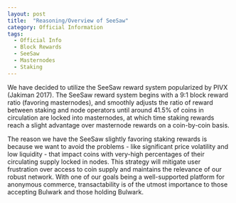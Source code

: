 ```yaml
---
layout: post
title:  "Reasoning/Overview of SeeSaw"
category: Official Information
tags:
  - Official Info
  - Block Rewards
  - SeeSaw
  - Masternodes
  - Staking
---
```


We have decided to utilize the SeeSaw reward system popularized by PIVX (Jakiman 2017). The SeeSaw reward system begins with a 9:1 block reward ratio (favoring masternodes), and smoothly adjusts the ratio of reward between staking and node operators until around 41.5% of coins in circulation are locked into masternodes,
at which time staking rewards reach a slight advantage over masternode rewards on a coin-by-coin basis.

The reason we have the SeeSaw slightly favoring staking rewards is because we want to avoid the problems - like significant price volatility and low liquidity - that impact coins with very-high percentages of their circulating supply locked in nodes. This strategy will mitigate user frustration over access to coin supply and maintains the relevance of our robust network. With one of our goals being a well-supported platform for anonymous commerce, transactability is of the utmost importance to those accepting Bulwark and those holding Bulwark.
